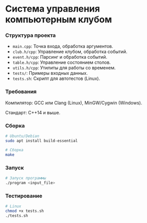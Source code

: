 # Система управления компьютерным клубом
### Структура проекта
* `main.cpp`: Точка входа, обработка аргументов.
* `club.h/cpp`: Управление клубом, обработка событий.
* `event.h/cpp`: Парсинг и обработка событий.
* `table.h/cpp`: Управление состоянием столов.
* `utils.h/cpp`: Утилиты для работы со временем.
* `tests/`: Примеры входных данных.
* `tests.sh`: Скрипт для автотестов (Linux).

### Требования
<p>Компилятор: GCC или Clang (Linux), MinGW/Cygwin (Windows).<p>
<p>Стандарт: C++14 и выше.<p>

### Сборка
```bash
# Ubuntu/Debian
sudo apt install build-essential
```
```bash
# Сборка
make
```
### Запуск
```bash
# Запуск программы
./program <input_file>
```
### Тестирование
```bash
# Linux
chmod +x tests.sh
./tests.sh
```
